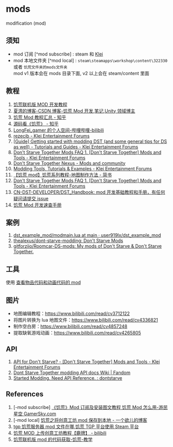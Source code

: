 # mods

modification (mod)

## 须知

- mod 订阅 [^mod subscribe] : steam 和 [Klei](https://forums.kleientertainment.com/files/)
- mod 本地文件夹 [^mod local] : `steam\steamapps\workshop\content\322330` 或者 `饥荒文件夹的mods文件夹`  
  mod v1 版本会在 mods 目录下面, v2 以上会在 steam/content 里面

## 教程

1. [饥荒联机版 MOD 开发教程](https://atjiu.github.io/dstmod-tutorial/#/)
2. [夏湾的博客-CSDN 博客-饥荒 Mod 开发,笔记,Unity 领域博主](https://blog.csdn.net/weixin_46068322?type=blog)
3. [饥荒 Mod 教程汇总 - 知乎](https://zhuanlan.zhihu.com/p/570258953)
4. [源码看《饥荒》 - 知乎](https://www.zhihu.com/column/c_1298055007057526784)
5. [LongFei_gamer 的个人空间-哔哩哔哩-bilibili](https://space.bilibili.com/19721091/channel/collectiondetail?sid=326445&ctype=0)
6. [rezecib - Klei Entertainment Forums](https://forums.kleientertainment.com/profile/350174-rezecib/)
7. [[Guide] Getting started with modding DST (and some general tips for DS as well) - Tutorials and Guides - Klei Entertainment Forums](https://forums.kleientertainment.com/forums/topic/47353-guide-getting-started-with-modding-dst-and-some-general-tips-for-ds-as-well/)
8. [Don't Starve Together Mods FAQ 1. [Don't Starve Together] Mods and Tools - Klei Entertainment Forums](https://forums.kleientertainment.com/forums/topic/43773-dont-starve-together-mods-faq/)
9. [Don't Starve Together Nexus - Mods and community](https://www.nexusmods.com/dontstarvetogether?tab=popular+%2830+days%29)
10. [Modding Tools, Tutorials & Examples - Klei Entertainment Forums](https://forums.kleientertainment.com/files/category/5-modding-tools-tutorials-examples/)
11. [【饥荒 mod】饥荒系列教程-地图制作方法 - 简书](https://www.jianshu.com/p/4df7ca9a887c)
12. [Don't Starve Together Mods FAQ 1. [Don't Starve Together] Mods and Tools - Klei Entertainment Forums](https://forums.kleientertainment.com/forums/topic/43773-dont-starve-together-mods-faq/)
13. [CN-DST-DEVELOPER/DST_Handbook: mod 开发基础教程和手册，有任何疑问请提交 issue](https://github.com/CN-DST-DEVELOPER/DST_Handbook)
14. [饥荒 Mod 开发速查手册](https://user919lx.github.io/DST-QREF/)

## 案例

1. [dst_example_mod/modmain.lua at main · user919lx/dst_example_mod](https://github.com/user919lx/dst_example_mod/blob/main/water_walk/modmain.lua)
2. [thealexus/dont-starve-modding: Don't Starve Mods](https://github.com/thealexus/dont-starve-modding)
3. [gitforziio/Roomcar-DS-mods: My mods of Don't Starve & Don't Starve Together.](https://github.com/gitforziio/Roomcar-DS-mods)

## 工具

使用 [查看物品代码和动画代码的 mod](https://atjiu.github.io/dstmod-tutorial/attachment/looktietu1.3.rar)

## 图片

- 地图编辑教程：https://www.bilibili.com/read/cv3712122
- 将图片转换为 lua 地图文件：https://www.bilibili.com/read/cv4336821
- 制作空白房：https://www.bilibili.com/read/cv4857248
- 提取缺氧游戏动画：https://www.bilibili.com/read/cv4265805

## API

1. [API for Don't Starve? - [Don't Starve Together] Mods and Tools - Klei Entertainment Forums](https://forums.kleientertainment.com/forums/topic/49192-api-for-dont-starve/)
2. [Dont Starve Together modding API docs Wiki | Fandom](https://dst-api-docs.fandom.com/wiki/Home)
3. [Started Modding. Need API Reference. : dontstarve](https://www.reddit.com/r/dontstarve/comments/5ldakq/started_modding_need_api_reference/)

## References

1. [-mod subscribe] [《饥荒》Mod 订阅及安装图文教程 饥荒 Mod 怎么用-游民星空 GamerSky.com](https://www.gamersky.com/handbook/201712/990791.shtml)
2. [-mod local] [饥荒之将创意工坊 mod 保存到本地 - 一个欲儿的博客](http://www.anyuer.club/?id=183)
3. [tgp 饥荒服务器 mod 文件在哪,饥荒 TGP 平台使用 Steam 平台](https://blog.csdn.net/weixin_40000999/article/details/119293900)
4. [饥荒 MOD 上传创意工坊教程【鹿牌】 - bilibili](https://www.bilibili.com/video/BV1r7411o7Re/)
5. [饥荒联机版 mod 的代码获取-饥荒-教学](https://www.bilibili.com/video/BV1nf4y177Vt/?vd_source=cde057b41a3232ef25412548ec4ac354)
